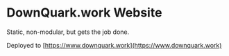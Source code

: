 # DownQuark.work Website

Static, non-modular, but gets the job done.

Deployed to [https://www.downquark.work](https://www.downquark.work)